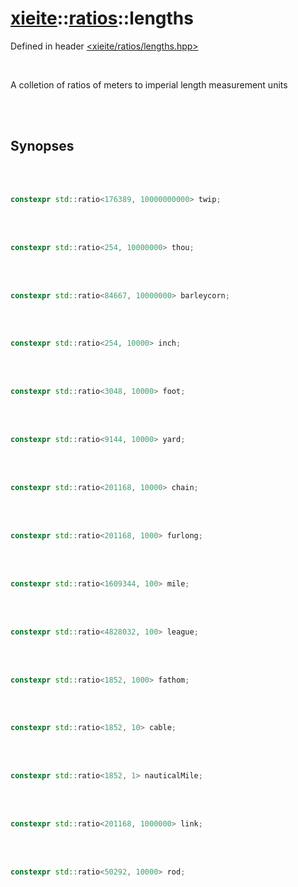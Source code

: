 # [xieite](../../README.md)::[ratios](../ratios.md)::lengths
Defined in header [<xieite/ratios/lengths.hpp>](../../include/xieite/ratios/lengths.hpp)

<br/>

A colletion of ratios of meters to imperial length measurement units

<br/><br/>

## Synopses

<br/><br/>

```cpp
constexpr std::ratio<176389, 10000000000> twip;
```

<br/><br/>

```cpp
constexpr std::ratio<254, 10000000> thou;
```

<br/><br/>

```cpp
constexpr std::ratio<84667, 10000000> barleycorn;
```

<br/><br/>

```cpp
constexpr std::ratio<254, 10000> inch;
```

<br/><br/>

```cpp
constexpr std::ratio<3048, 10000> foot;
```

<br/><br/>

```cpp
constexpr std::ratio<9144, 10000> yard;
```

<br/><br/>

```cpp
constexpr std::ratio<201168, 10000> chain;
```

<br/><br/>

```cpp
constexpr std::ratio<201168, 1000> furlong;
```

<br/><br/>

```cpp
constexpr std::ratio<1609344, 100> mile;
```

<br/><br/>

```cpp
constexpr std::ratio<4828032, 100> league;
```

<br/><br/>

```cpp
constexpr std::ratio<1852, 1000> fathom;
```

<br/><br/>

```cpp
constexpr std::ratio<1852, 10> cable;
```

<br/><br/>

```cpp
constexpr std::ratio<1852, 1> nauticalMile;
```

<br/><br/>

```cpp
constexpr std::ratio<201168, 1000000> link;
```

<br/><br/>

```cpp
constexpr std::ratio<50292, 10000> rod;
```
